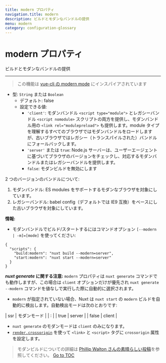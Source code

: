 ```yaml
---
title: modern プロパティ
navigation.title: modern
description: ビルドとモダンなバンドルの提供
menu: modern
category: configuration-glossary
---
```

# modern プロパティ

ビルドとモダンなバンドルの提供

---

> この機能は [vue-cli の modern mode](https://cli.vuejs.org/guide/browser-compatibility.html#modern-mode) にインスパイアされています

- 型: `String` または `Boolean`
  - デフォルト: false
  - 設定できる値:
    - `'client'`: モダンバンドル `<script type="module">` とレガシーバンドル `<script nomodule>` スクリプトの両方を提供し、モダンバンドル用の `<link rel="modulepreload">` も提供します。module タイプを理解するすべてのブラウザではモダンバンドルをロードしますが、古いブラウザではレガシー（トランスパイルされた）バンドルにフォールバックします。
    - `'server'` または `true`: Node.js サーバーは、ユーザーエージェントに基づいてブラウザのバージョンをチェックし、対応するモダンバンドルまたはレガシーバンドルを提供します。
    - `false`: モダンビルドを無効にします

2 つのバージョンのバンドルについて:

1. モダンバンドル: ES modules をサポートするモダンなブラウザを対象にしています。
2. レガシーバンドル: babel config（デフォルトでは IE9 互換）をベースにした古いブラウザを対象にしています。

**情報:**

- モダンバンドルでビルド/スタートするにはコマンドオプション `[--modern | -m]=[mode]` を使ってください:

```json{}[package.json]
{
  "scripts": {
    "build:modern": "nuxt build --modern=server",
    "start:modern": "nuxt start --modern=server"
  }
}
```

**_nuxt generate_ に関する注意:** `modern` プロパティは `nuxt generate` コマンドでも動作しますが、この場合は `client` オプションだけが優先され `nuxt generate --modern` コマンドを値なしで実行した際に自動的に選択されます。

- `modern` が指定されていない場合、Nuxt は `nuxt start` の `modern` ビルドを自動的に検出します。自動検出モードは次のとおりです:

| ssr   | モダンモード |
| : |
| true  |   server    |
| false |   client    |

- `nuxt generate` のモダンモードは `client` のみになります。
- [`render.crossorigin`](./configuration-glossary/configuration-render#crossorigin) を使って `<link>` と `<script>` タグに `crossorigin` 属性を設定します。

> モダンビルドについての詳細は [Phillip Walton さんの素晴らしい投稿](https://philipwalton.com/articles/deploying-es2015-code-in-production-today/)を参照してください。
<span style='float: footnote;'><a href="../index.html#toc">Go to TOC</a></span>
